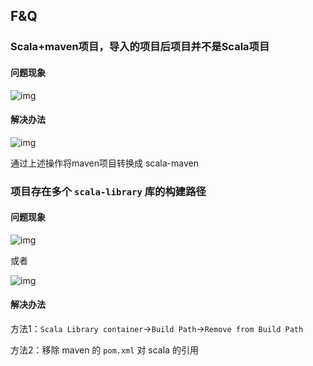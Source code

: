 ## F&Q

### Scala+maven项目，导入的项目后项目并不是Scala项目

#### 问题现象

![img](../images/20160809182441946.png)

#### 解决办法

![img](../images/20160809182510164.png)

通过上述操作将maven项目转换成 scala-maven

### 项目存在多个 `scala-library` 库的构建路径

#### 问题现象

![img](../images/20160809182649119.png)

或者

![img](../images/20160809182719729.png)

#### 解决办法

方法1：`Scala Library container`->`Build Path`->`Remove from Build Path`

方法2：移除 maven 的 `pom.xml` 对 scala 的引用